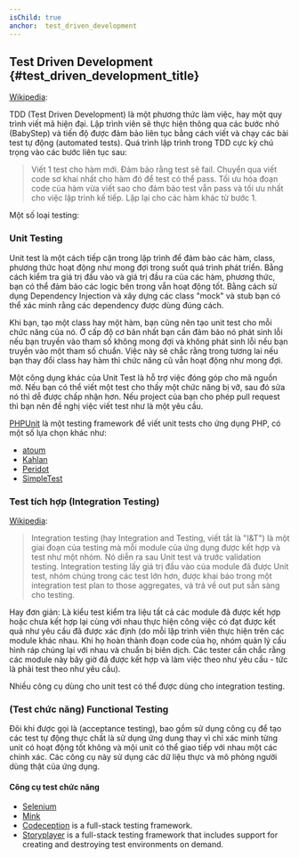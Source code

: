 ```yaml
---
isChild: true
anchor:  test_driven_development
---
```


## Test Driven Development {#test_driven_development_title}

[Wikipedia](http://en.wikipedia.org/wiki/Test-driven_development):

TDD (Test Driven Development) là một phương thức làm việc, hay một quy trình viết mã hiện đại. 
Lập trình viên sẽ thực hiện thông qua các bước nhỏ (BabyStep) và tiến độ được đảm bảo liên tục 
bằng cách viết và chạy các bài test tự động (automated tests). Quá trình lập trình trong TDD 
cực kỳ chú trọng vào các bước liên tục sau:
> Viết 1 test cho hàm mới. Đảm bảo rằng test sẽ fail.
> Chuyển qua viết code sơ khai nhất cho hàm đó để test có thể pass.
> Tối ưu hóa đoạn code của hàm vừa viết sao cho đảm bảo test vẫn pass và tối ưu nhất cho việc lập trình 
kế tiếp.
> Lặp lại cho các hàm khác từ bước 1.

Một số loại testing:

### Unit Testing


Unit test là một cách tiếp cận trong lập trình để đảm bào các hàm, class, phương thức hoạt động như mong đợi 
trong suốt quá trình phát triển. Bằng cách kiểm tra giá trị đầu vào và giá trị đầu ra của các hàm, phương thức, 
bạn có thể đảm bảo các logic bên trong vẫn hoạt động tốt. Bằng cách sử dụng Dependency Injection và xây dựng 
các class "mock" và stub bạn có thể xác minh rằng các dependency được dùng đúng cách.

Khi bạn, tạo một class hay một hàm, bạn cũng nên tạo unit test cho mỗi chức năng của nó. Ở cấp độ cơ bản nhất 
bạn cần đảm bảo nó phát sinh lỗi nếu bạn truyền vào tham số không mong đợi và không phát sinh lỗi nếu bạn truyền 
vào một tham số chuẩn. Việc này sẽ chắc rằng trong tương lai nếu bạn thay đổi class hay hàm thì chức năng cũ vẫn 
hoạt động như mong đợi.

Một công dụng khác của Unit Test là hỗ trợ việc đóng góp cho mã nguồn mở. Nếu bạn có thể viết một test cho 
thấy một chức năng bị vỡ, sau đó sửa nó thì dễ được chấp nhận hơn. Nếu project của bạn cho phép pull request 
thì bạn nên đề nghị việc viết test như là một yêu cầu.

[PHPUnit](http://phpunit.de) là một testing framework để viết unit tests cho ứng dụng PHP, có một số lựa chọn khác như: 

* [atoum](https://github.com/atoum/atoum)
* [Kahlan](https://github.com/crysalead/kahlan)
* [Peridot](http://peridot-php.github.io/)
* [SimpleTest](http://simpletest.org)

### Test tích hợp (Integration Testing)

[Wikipedia](http://en.wikipedia.org/wiki/Integration_testing):

> Integration testing (hay Integration and Testing, viết tắt là "I&T") là một giai đoạn của testing
> mà mỗi module của ứng dụng được kết hợp và test như một nhóm. Nó diễn ra sau Unit test và trước 
> validation testing. Integration testing lấy giá trị đầu vào của module đã được Unit test, nhóm chúng trong các 
> test lớn hơn, được khai báo trong một integration test plan to those aggregates, và trả về out put
> sẵn sàng cho testing.

Hay đơn giản: 
 Là kiểu test kiểm tra liệu tất cả các module đã được kết hợp hoặc chưa kết hợp lại cùng với nhau 
 thực hiện công việc có đạt được kết quả như yêu cầu đã được xác định (do mỗi lập trình 
 viên thực hiện trên các module khác nhau. Khi họ hoàn thành đoạn code của họ, nhóm quản lý cấu 
 hình ráp chúng lại với nhau và chuẩn bị biên dịch. Các tester cần chắc rằng các module này bây giờ 
 đã được kết hợp và làm việc theo như yêu cầu - tức là phải test theo như yêu cầu).

Nhiều công cụ dùng cho unit test có thể được dùng cho integration testing.

### (Test chức năng) Functional Testing

Đôi khi được gọi là (acceptance testing), bao gồm sử dụng công cụ để tạo các test tự động thực chất là sử dụng ứng dung thay vì 
chỉ xác minh từng unit có hoạt động tốt không và mội unit có thể giao tiếp với nhau một các chính xác. 
Các công cụ này sử dụng các dữ liệu thực và mô phỏng người dùng thật của ứng dụng.

#### Công cụ test chức năng

* [Selenium](http://seleniumhq.com)
* [Mink](http://mink.behat.org)
* [Codeception](http://codeception.com) is a full-stack testing framework.
* [Storyplayer](http://datasift.github.io/storyplayer) is a full-stack testing framework that 
includes support for creating and destroying test environments on demand.
